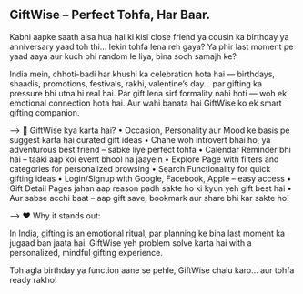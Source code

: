 ## GiftWise – Perfect Tohfa, Har Baar.

Kabhi aapke saath aisa hua hai ki kisi close friend ya cousin ka birthday ya anniversary yaad toh thi… lekin tohfa lena reh gaya? Ya phir last moment pe yaad aaya aur kuch bhi random le liya, bina soch samajh ke?

India mein, chhoti-badi har khushi ka celebration hota hai — birthdays, shaadis, promotions, festivals, rakhi, valentine’s day… par gifting ka pressure bhi utna hi real hai. Par gift lena sirf formality nahi hoti — woh ek emotional connection hota hai. Aur wahi banata hai GiftWise ko ek smart gifting companion.

--> 🎁 GiftWise kya karta hai?
	•	Occasion, Personality aur Mood ke basis pe suggest karta hai curated gift ideas
	•	Chahe woh introvert bhai ho, ya adventurous best friend – sabke liye perfect tohfa
	•	Calendar Reminder bhi hai – taaki aap koi event bhool na jaayein
	•	Explore Page with filters and categories for personalized browsing
	•	Search Functionality for quick gifting ideas
	•	Login/Signup with Google, Facebook, Apple – easy access
	•	Gift Detail Pages jahan aap reason padh sakte ho ki kyun yeh gift best hai
	•	Aur sabse acchi baat – aap gift save, bookmark aur share bhi kar sakte ho!


-->  ❤️ Why it stands out:

In India, gifting is an emotional ritual, par planning ke bina last moment ka jugaad ban jaata hai. GiftWise yeh problem solve karta hai with a personalized, mindful gifting experience.

Toh agla birthday ya function aane se pehle, GiftWise chalu karo… aur tohfa ready rakho!
